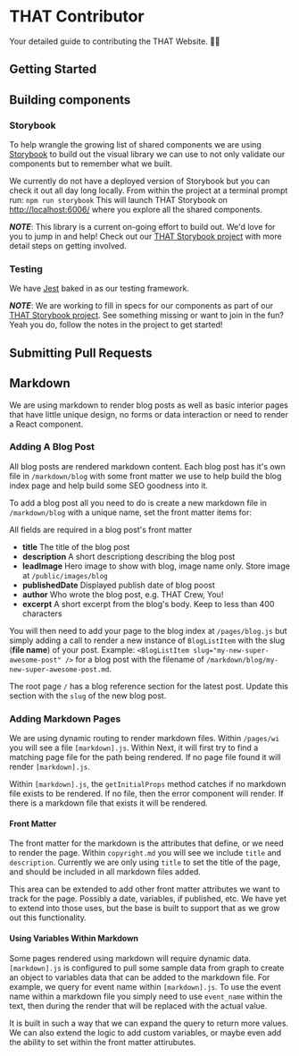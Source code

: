 # THAT Contributor

Your detailed guide to contributing the THAT Website. 🌲🌲

## Getting Started

## Building components

### Storybook

To help wrangle the growing list of shared components we are using [Storybook](https://storybook.js.org/) to build out the visual library we can use to not only validate our components but to remember what we built.

We currently do not have a deployed version of Storybook but you can check it out all day long locally. From within the project at a terminal prompt run: `npm run storybook` This will launch THAT Storybook on [http://localhost:6006/](http://localhost:6006/) where you explore all the shared components.

**_NOTE_**: This library is a current on-going effort to build out. We'd love for you to jump in and help! Check out our [THAT Storybook project](https://github.com/ThatConference/that-website/projects/2) with more detail steps on getting involved.

### Testing

We have [Jest](https://jestjs.io/) baked in as our testing framework.

**_NOTE_**: We are working to fill in specs for our components as part of our [THAT Storybook project](https://github.com/ThatConference/that-website/projects/2). See something missing or want to join in the fun? Yeah you do, follow the notes in the project to get started!

## Submitting Pull Requests

## Markdown

We are using markdown to render blog posts as well as basic interior pages that have little unique design, no forms or data interaction or need to render a React component.

### Adding A Blog Post

All blog posts are rendered markdown content. Each blog post has it's own file in `/markdown/blog` with some front matter we use to help build the blog index page and help build some SEO goodness into it.

To add a blog post all you need to do is create a new markdown file in `/markdown/blog` with a unique name, set the front matter items for:

All fields are required in a blog post's front matter

- **title** The title of the blog post
- **description** A short descriptiong describing the blog post
- **leadImage** Hero image to show with blog, image name only. Store image at `/public/images/blog`
- **publishedDate** Displayed publish date of blog poost
- **author** Who wrote the blog post, e.g. THAT Crew, You!
- **excerpt** A short excerpt from the blog's body. Keep to less than 400 characters

You will then need to add your page to the blog index at `/pages/blog.js` but simply adding a call to render a new instance of `BlogListItem` with the slug (**file name**) of your post. Example: `<BlogListItem slug="my-new-super-awesome-post" />` for a blog post with the filename of `/markdown/blog/my-new-super-awesome-post.md`.

The root page `/` has a blog reference section for the latest post. Update this section with the `slug` of the new blog post.

### Adding Markdown Pages

We are using dynamic routing to render markdown files. Within `/pages/wi` you will see a file `[markdown].js`. Within Next, it will first try to find a matching page file for the path being rendered. If no page file found it will render `[markdown].js`.

Within `[markdown].js`, the `getInitialProps` method catches if no markdown file exists to be rendered. If no file, then the error component will render. If there is a markdown file that exists it will be rendered.

#### Front Matter

The front matter for the markdown is the attributes that define, or we need to render the page. Within `copyright.md` you will see we include `title` and `description`. Currently we are only using `title` to set the title of the page, and should be included in all markdown files added.

This area can be extended to add other front matter attributes we want to track for the page. Possibly a date, variables, if published, etc. We have yet to extend into those uses, but the base is built to support that as we grow out this functionality.

#### Using Variables Within Markdown

Some pages rendered using markdown will require dynamic data. `[markdown].js` is configured to pull some sample data from graph to create an object to variables data that can be added to the markdown file. For example, we query for event name within `[markdown].js`. To use the event name within a markdown file you simply need to use `event_name` within the text, then during the render that will be replaced with the actual value.

It is built in such a way that we can expand the query to return more values. We can also extend the logic to add custom variables, or maybe even add the ability to set within the front matter attirubutes.
